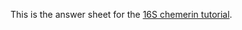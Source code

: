 This is the answer sheet for the [16S chemerin tutorial](https://github.com/mlangill/microbiome_helper/wiki/16S-tutorial-UNDER-CONSTRUCTION).

